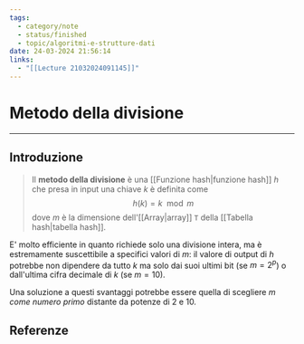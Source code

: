 ```yaml
---
tags:
  - category/note
  - status/finished
  - topic/algoritmi-e-strutture-dati
date: 24-03-2024 21:56:14
links:
  - "[[Lecture 21032024091145]]"
---
```

# Metodo della divisione
---
## Introduzione
> Il **metodo della divisione** è una [[Funzione hash|funzione hash]] $h$ che presa in input una chiave $k$ è definita come
> $$h(k) = k \mod{m}$$
> dove $m$ è la dimensione dell'[[Array|array]] `T` della [[Tabella hash|tabella hash]].

E' molto efficiente in quanto richiede solo una divisione intera, ma è estremamente suscettibile a specifici valori di $m$: il valore di output di $h$ potrebbe non dipendere da tutto $k$ ma solo dai suoi ultimi bit (se $m = 2^{p}$) o dall'ultima cifra decimale di $k$ (se $m = 10$).

Una soluzione a questi svantaggi potrebbe essere quella di scegliere _$m$ come numero primo_ distante da potenze di 2 e 10.

## Referenze